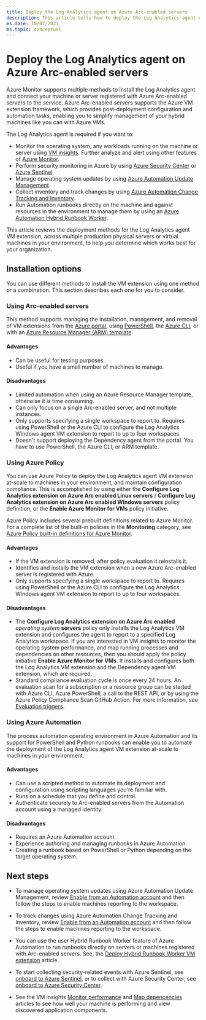 ```yaml
---
title: Deploy the Log Analytics agent on Azure Arc-enabled servers
description: This article tells how to deploy the Log Analytics agent on Windows and Linux-based machines registered with Azure Arc-enabled servers in your local datacenter or other cloud environment.
ms.date: 10/07/2021
ms.topic: conceptual 
---
```


# Deploy the Log Analytics agent on Azure Arc-enabled servers

Azure Monitor supports multiple methods to install the Log Analytics agent and connect your machine or server registered with Azure Arc-enabled servers to the service. Azure Arc-enabled servers supports the Azure VM extension framework, which provides post-deployment configuration and automation tasks, enabling you to simplify management of your hybrid machines like you can with Azure VMs.

The Log Analytics agent is required if you want to:

* Monitor the operating system, any workloads running on the machine or server using [VM insights](../../azure-monitor/vm/vminsights-overview.md). Further analyze and alert using other features of [Azure Monitor](../../azure-monitor/overview.md).
* Perform security monitoring in Azure by using [Azure Security Center](../../security-center/security-center-introduction.md) or [Azure Sentinel](../../sentinel/overview.md).
* Manage operating system updates by using [Azure Automation Update Management](../../automation/update-management/overview.md).
* Collect inventory and track changes by using [Azure Automation Change Tracking and Inventory](../../automation/change-tracking/overview.md).
* Run Automation runbooks directly on the machine and against resources in the environment to manage them by using an [Azure Automation Hybrid Runbook Worker](../../automation/automation-hybrid-runbook-worker.md).

This article reviews the deployment methods for the Log Analytics agent VM extension, across multiple production physical servers or virtual machines in your environment, to help you determine which works best for your organization.

## Installation options

You can use different methods to install the VM extension using one method or a combination. This section describes each one for you to consider.

### Using Arc-enabled servers

This method supports managing the installation, management, and removal of VM extensions from the [Azure portal](manage-vm-extensions-portal.md), using [PowerShell](manage-vm-extensions-powershell.md), the [Azure CLI](manage-vm-extensions-cli.md), or with an [Azure Resource Manager (ARM) template](manage-vm-extensions-template.md).

#### Advantages

* Can be useful for testing purposes.
* Useful if you have a small number of machines to manage.

#### Disadvantages

* Limited automation when using an Azure Resource Manager template, otherwise it is time consuming.
* Can only focus on a single Arc-enabled server, and not multiple instances.
* Only supports specifying a single workspace to report to. Requires using PowerShell or the Azure CLI to configure the Log Analytics Windows agent VM extension to report to up to four workspaces.
* Doesn't support deploying the Dependency agent from the portal. You have to use PowerShell, the Azure CLI, or ARM template.

### Using Azure Policy

You can use Azure Policy to deploy the Log Analytics agent VM extension at-scale to machines in your environment, and maintain configuration compliance. This is accomplished by using either the **Configure Log Analytics extension on Azure Arc enabled Linux servers** / **Configure Log Analytics extension on Azure Arc enabled Windows servers** policy definition, or the **Enable Azure Monitor for VMs** policy initiative.

Azure Policy includes several prebuilt definitions related to Azure Monitor. For a complete list of the built-in policies in the  **Monitoring** category, see [Azure Policy built-in definitions for Azure Monitor](../../azure-monitor/policy-reference.md).

#### Advantages

* If the VM extension is removed, after policy evaluation it reinstalls it.
* Identifies and installs the VM extension when a new Azure Arc-enabled server is registered with Azure.
* Only supports specifying a single workspace to report to. Requires using PowerShell or the Azure CLI to configure the Log Analytics Windows agent VM extension to report to up to four workspaces.

#### Disadvantages

* The **Configure Log Analytics extension on Azure Arc enabled** *operating system* **servers** policy only installs the Log Analytics VM extension and configures the agent to report to a specified Log Analytics workspace. If you are interested in VM insights to monitor the operating system performance, and map running processes and dependencies on other resources, then you should apply the policy initiative **Enable Azure Monitor for VMs**. It installs and configures both the Log Analytics VM extension and the Dependency agent VM extension, which are required.
* Standard compliance evaluation cycle is once every 24 hours. An evaluation scan for a subscription or a resource group can be started with Azure CLI, Azure PowerShell, a call to the REST API, or by using the Azure Policy Compliance Scan GitHub Action. For more information, see [Evaluation triggers](../../governance/policy/how-to/get-compliance-data.md#evaluation-triggers).

### Using Azure Automation

The process automation operating environment in Azure Automation and its support for PowerShell and Python runbooks can enable you to automate the deployment of the Log Analytics agent VM extension at-scale to machines in your environment.

#### Advantages

* Can use a scripted method to automate its deployment and configuration using scripting languages you're familiar with.
* Runs on a schedule that you define and control.
* Authenticate securely to Arc-enabled servers from the Automation account using a managed identity.

#### Disadvantages

* Requires an Azure Automation account.
* Experience authoring and managing runbooks in Azure Automation.
* Creating a runbook based on PowerShell or Python depending on the target operating system.

## Next steps

* To manage operating system updates using Azure Automation Update Management, review [Enable from an Automation account](../../update-management/enable-from-automation-account.md) and then follow the steps to enable machines reporting to the workspace.

* To track changes using Azure Automation Change Tracking and Inventory, review [Enable from an Automation account](../../automation/change-tracking/enable-from-automation-account.md) and then follow the steps to enable machines reporting to the workspace.

* You can use the user Hybrid Runbook Worker feature of Azure Automation to run runbooks directly on servers or machines registered with Arc-enabled servers. See, the [Deploy Hybrid Runbook Worker VM extension](../../automation/extension-based-hybrid-runbook-worker-install.md) article.

* To start collecting security-related events with Azure Sentinel, see [onboard to Azure Sentinel](scenario-onboard-azure-sentinel.md), or to collect with Azure Security Center, see [onboard to Azure Security Center](../../security-center/quickstart-onboard-machines.md).

* See the VM insights [Monitor performance](../../azure-monitor/vm/vminsights-performance.md) and [Map depencencies](../../azure/azure-monitor/vm/vminsights-maps.md) articles to see how well your machine is performing and view discovered application components.